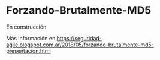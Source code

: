# Forzando-Brutalmente-MD5

En construcción

Más información en https://seguridad-agile.blogspot.com.ar/2018/05/forzando-brutalmente-md5-presentacion.html

